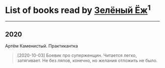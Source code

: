 # List of books read by [Зелёный Ёж](https://plus.google.com/u/0/114314396404197072995/)<sup>1</sup>
---

## 2020

Артём Каменистый. Практикантка
> [2020-10-03] Боевик про суперженщин. Читается легко, затягивает. Не без ляпов, конечно, но желания отложить не было.



